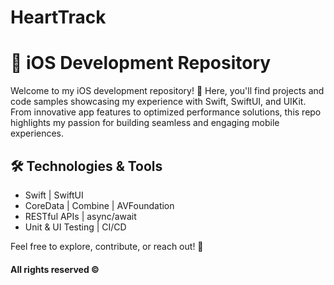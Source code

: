 # HeartTrack

# 📱 iOS Development Repository  

Welcome to my iOS development repository! 🚀 Here, you'll find projects and code samples showcasing my experience with Swift, SwiftUI, and UIKit. From innovative app features to optimized performance solutions, this repo highlights my passion for building seamless and engaging mobile experiences.  

## 🛠 Technologies & Tools  
- Swift | SwiftUI  
- CoreData | Combine | AVFoundation  
- RESTful APIs | async/await  
- Unit & UI Testing | CI/CD  

Feel free to explore, contribute, or reach out! 🎯  

#### All rights reserved &copy;
